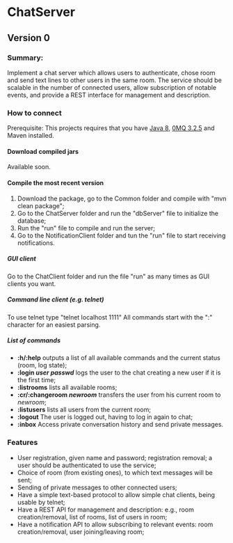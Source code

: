 ChatServer
==========

## Version 0

### Summary:

Implement a chat server which allows users to authenticate, chose room and send text lines to other users
in the same room. The service should be scalable in the number of connected users, allow subscription
of notable events, and provide a REST interface for management and description.

### How to connect
Prerequisite: This projects requires that you have [Java 8](http://www.oracle.com/technetwork/java/javase/downloads/jdk8-downloads-2133151.html), [0MQ 3.2.5](http://zeromq.org/intro:get-the-software) and Maven installed.

#### Download compiled jars
Available soon.

#### Compile the most recent version
1. Download the package, go to the Common folder and compile with "mvn clean package";
2. Go to the ChatServer folder and run the "dbServer" file to initialize the database;
3. Run the "run" file to compile and run the server;
4. Go to the NotificationClient folder and tun the "run" file to start receiving notifications.

##### GUI client
Go to the ChatClient folder and run the file "run" as many times as GUI clients you want.

##### Command line client (e.g. telnet)
To use telnet type "telnet localhost 1111"
All commands start with the ":" character for an easiest parsing.

##### List of commands
* __:h/:help__  outputs a list of all available commands and the current status (room, log state);
* __:login *user* *passwd*__ logs the user to the chat creating a new user if it is the first time;
* __:listrooms__ lists all available rooms;
*  __:cr/:changeroom *newroom*__ transfers the user from his current room to *newroom*;
* __:listusers__ lists all users from the current room;
* __:logout__ The user is logged out, having to log in again to chat;
* __:inbox__ Access private conversation history and send private messages.


### Features

* User registration, given name and password; registration removal; a user should be authenticated
to use the service;
* Choice of room (from existing ones), to which text messages will be sent;
* Sending of private messages to other connected users;
* Have a simple text-based protocol to allow simple chat clients, being usable by telnet;
* Have a REST API for management and description: e.g., room creation/removal, list of rooms,
list of users in room;
* Have a notification API to allow subscribing to relevant events: room creation/removal, user joining/leaving
room;


